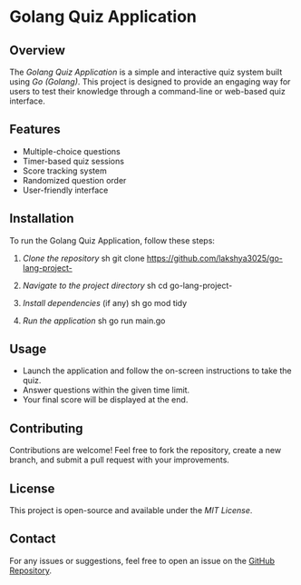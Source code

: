 # Golang Quiz Application

## Overview
The *Golang Quiz Application* is a simple and interactive quiz system built using *Go (Golang)*. This project is designed to provide an engaging way for users to test their knowledge through a command-line or web-based quiz interface.

## Features
- Multiple-choice questions
- Timer-based quiz sessions
- Score tracking system
- Randomized question order
- User-friendly interface

## Installation
To run the Golang Quiz Application, follow these steps:

1. *Clone the repository*
   sh
   git clone https://github.com/lakshya3025/go-lang-project-
   
2. *Navigate to the project directory*
   sh
   cd go-lang-project-
   
3. *Install dependencies* (if any)
   sh
   go mod tidy
   
4. *Run the application*
   sh
   go run main.go
   

## Usage
- Launch the application and follow the on-screen instructions to take the quiz.
- Answer questions within the given time limit.
- Your final score will be displayed at the end.

## Contributing
Contributions are welcome! Feel free to fork the repository, create a new branch, and submit a pull request with your improvements.

## License
This project is open-source and available under the *MIT License*.

## Contact
For any issues or suggestions, feel free to open an issue on the [GitHub Repository](https://github.com/lakshya3025/go-lang-project-).
